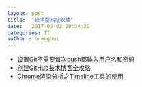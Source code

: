 ```yaml
---
layout: post
title:  "技术型网址收藏"
date:   2017-05-02 20:34:20
categories: IT
author : huanghui
---
```


* [设置Git不需要每次push都输入用户名和密码](http://www.itnose.net/detail/6204668.html) 
* [创建GitHub技术博客全攻略](http://blog.csdn.net/renfufei/article/details/37725057/) 
* [Chrome渲染分析之Timeline工具的使用](http://www.ghugo.com/chrome-timeline/) 